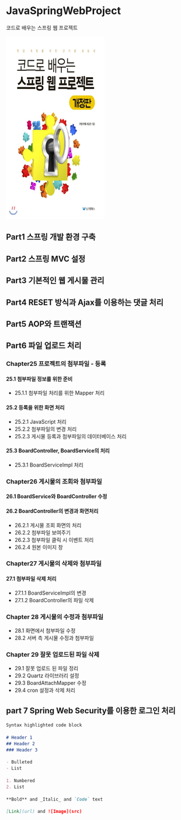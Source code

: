 # JavaSpringWebProject
코드로 배우는 스프링 웹 프로젝트

<img src="https://github.com/gototheTK/JavaSpringWebProject/blob/master/bookImage.jpg?raw=true" width="270" height="500">

## Part1 스프링 개발 환경 구축
## Part2 스프링 MVC 설정
## Part3 기본적인 웹 게시물 관리
## Part4 RESET 방식과 Ajax를 이용하는 댓글 처리
## Part5 AOP와 트랜잭션
## Part6 파일 업로드 처리
### Chapter25 프로젝트의 첨부파일 - 등록
#### 25.1 첨부파일 정보를 위한 준비
- 25.1.1 첨부파일 처리를 위한 Mapper 처리
#### 25.2 등록을 위한 화면 처리
- 25.2.1 JavaScript 처리
- 25.2.2 첨부파일의 변경 처리
- 25.2.3 게시물 등록과 첨부파일의 데이터베이스 처리
#### 25.3 BoardController, BoardService의 처리
- 25.3.1 BoardServiceImpl 처리
### Chapter26 게시물의 조회와 첨부파일
#### 26.1 BoardService와 BoardController 수정
#### 26.2 BoardController의 변경과 화면처리
- 26.2.1 게시물 조회 화면의 처리
- 26.2.2 첨부파일 보여주기
- 26.2.3 첨부파일 클릭 시 이벤트 처리
- 26.2.4 원본 이미지 창 
### Chapter27 게시물의 삭제와 첨부파일
#### 27.1 첨부파일 삭제 처리
- 27.1.1 BoardServiceImpl의 변경
- 27.1.2 BoardController의 파일 삭제
### Chapter 28 게시물의 수정과 첨부파일
- 28.1 화면에서 첨부파일 수정
- 28.2 서버 측 게시물 수정과 첨부파일
### Chapter 29 잘못 업로드된 파일 삭제
- 29.1 잘못 업로드 된 파일 정리
- 29.2 Quartz 라이브러리 설정
- 29.3 BoardAttachMapper 수정
- 29.4 cron 설정과 삭제 처리
## part 7 Spring Web Security를 이용한 로그인 처리





























```markdown
Syntax highlighted code block

# Header 1
## Header 2
### Header 3

- Bulleted
- List

1. Numbered
2. List

**Bold** and _Italic_ and `Code` text

[Link](url) and ![Image](src)
```
